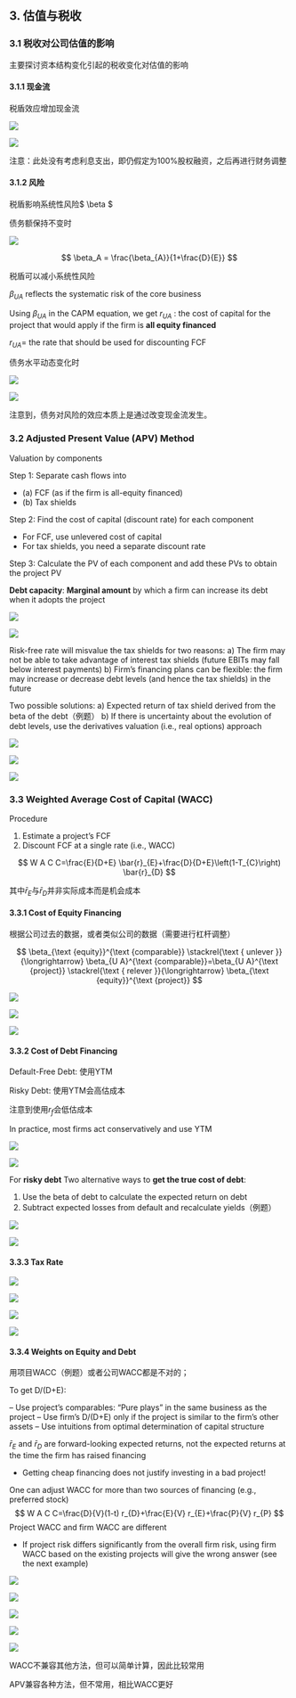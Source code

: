 ## 3. 估值与税收

### 3.1 税收对公司估值的影响

主要探讨资本结构变化引起的税收变化对估值的影响

#### 3.1.1 现金流

税盾效应增加现金流

![](https://upload-images.jianshu.io/upload_images/20447423-2ad4b742ed985df1.png?imageMogr2/auto-orient/strip%7CimageView2/2/w/1240)

![](https://upload-images.jianshu.io/upload_images/20447423-77114e7794d2dfc4.png?imageMogr2/auto-orient/strip%7CimageView2/2/w/1240)

注意：此处没有考虑利息支出，即仍假定为100%股权融资，之后再进行财务调整

#### 3.1.2 风险

税盾影响系统性风险$ \beta $

债务额保持不变时

![](https://upload-images.jianshu.io/upload_images/20447423-0d64dd2bded03247.png?imageMogr2/auto-orient/strip%7CimageView2/2/w/1240)

$$
\beta_A = \frac{\beta_{A}}{1+\frac{D}{E}}
$$

税盾可以减小系统性风险

$\beta_{U A}$ reflects the systematic risk of the core business

Using $\beta_{U A}$ in the CAPM equation, we get $r_{U A}$ : the cost of capital for the project that would apply if the firm is **all equity financed**

 $r_{U A}=$ the rate that should be used for discounting FCF

债务水平动态变化时

![](https://upload-images.jianshu.io/upload_images/20447423-df519d778ea51950.png?imageMogr2/auto-orient/strip%7CimageView2/2/w/1240)

![](https://upload-images.jianshu.io/upload_images/20447423-dfc8886a6f8020aa.png?imageMogr2/auto-orient/strip%7CimageView2/2/w/1240)

注意到，债务对风险的效应本质上是通过改变现金流发生。

### 3.2 Adjusted Present Value (APV) Method

Valuation by components

Step 1: Separate cash flows into

- (a) FCF (as if the firm is all-equity financed)
- (b) Tax shields

Step 2: Find the cost of capital (discount rate) for each
component

- For FCF, use unlevered cost of capital
- For tax shields, you need a separate discount rate

Step 3: Calculate the PV of each component and add these PVs to obtain the project PV

**Debt capacity**: **Marginal amount** by which a firm can increase its debt when it adopts the project

![](https://upload-images.jianshu.io/upload_images/20447423-88897ab0a9ee260c.png?imageMogr2/auto-orient/strip%7CimageView2/2/w/1240)

![](https://upload-images.jianshu.io/upload_images/20447423-63b0952a324250cf.png?imageMogr2/auto-orient/strip%7CimageView2/2/w/1240)

Risk-free rate will misvalue the tax shields for two reasons:
a) The firm may not be able to take advantage of interest tax shields (future EBITs may fall below interest payments)
b) Firm’s financing plans can be flexible: the firm may increase or decrease debt levels (and hence the tax shields) in the future

Two possible solutions:
a) Expected return of tax shield derived from the beta of the debt（例题）
b) If there is uncertainty about the evolution of debt levels, use the derivatives valuation (i.e., real options) approach

![](https://cdn.jsdelivr.net/gh/Henrry-Wu/FigBed/Figs/20200416094248.png)

![](https://upload-images.jianshu.io/upload_images/20447423-bcc9542f6362d831.png?imageMogr2/auto-orient/strip%7CimageView2/2/w/1240)

![](https://upload-images.jianshu.io/upload_images/20447423-978cd9d7b2190dcc.png?imageMogr2/auto-orient/strip%7CimageView2/2/w/1240)

### 3.3 Weighted Average Cost of Capital (WACC)

Procedure

1. Estimate a project’s FCF
2. Discount FCF at a single rate (i.e., WACC)

$$
W A C C=\frac{E}{D+E} \bar{r}_{E}+\frac{D}{D+E}\left(1-T_{C}\right) \bar{r}_{D}
$$

其中$\bar{r}_{E}$与$\bar{r}_{D}$并非实际成本而是机会成本

#### 3.3.1 Cost of Equity Financing

根据公司过去的数据，或者类似公司的数据（需要进行杠杆调整）

$$
\beta_{\text {equity}}^{\text {comparable}} \stackrel{\text { unlever }}{\longrightarrow} \beta_{U A}^{\text {comparable}}=\beta_{U A}^{\text {project}} \stackrel{\text { relever }}{\longrightarrow} \beta_{\text {equity}}^{\text {project}}
$$

![](https://upload-images.jianshu.io/upload_images/20447423-ee24cb076f9a1990.png?imageMogr2/auto-orient/strip%7CimageView2/2/w/1240)

![](https://upload-images.jianshu.io/upload_images/20447423-85b5e6bb9a3b5775.png?imageMogr2/auto-orient/strip%7CimageView2/2/w/1240)

![](https://upload-images.jianshu.io/upload_images/20447423-c6eb440d545243b4.png?imageMogr2/auto-orient/strip%7CimageView2/2/w/1240)

#### 3.3.2 Cost of Debt Financing	

Default-Free Debt: 使用YTM

Risky Debt: 使用YTM会高估成本

注意到使用$r_f$会低估成本

In practice, most firms act conservatively and use YTM

![](https://cdn.jsdelivr.net/gh/Henrry-Wu/FigBed/Figs/20200416120508.png)

![](https://upload-images.jianshu.io/upload_images/20447423-ca07c109048c56a6.png?imageMogr2/auto-orient/strip%7CimageView2/2/w/1240)

For **risky debt** Two alternative ways to **get the true cost of debt**:

1. Use the beta of debt to calculate the expected return on debt
2. Subtract expected losses from default and recalculate yields（例题）

![](https://upload-images.jianshu.io/upload_images/20447423-77ea3f2ece5dbea6.png?imageMogr2/auto-orient/strip%7CimageView2/2/w/1240)

![](https://upload-images.jianshu.io/upload_images/20447423-a802956351b5015d.png?imageMogr2/auto-orient/strip%7CimageView2/2/w/1240)

#### 3.3.3 Tax Rate

![](https://cdn.jsdelivr.net/gh/Henrry-Wu/FigBed/Figs/20200416122032.png)

![](https://upload-images.jianshu.io/upload_images/20447423-5336e20969a56fc4.png?imageMogr2/auto-orient/strip%7CimageView2/2/w/1240)

![](https://upload-images.jianshu.io/upload_images/20447423-82c4b23d883fdc3c.png?imageMogr2/auto-orient/strip%7CimageView2/2/w/1240)

![](https://upload-images.jianshu.io/upload_images/20447423-5222e3457b404992.png?imageMogr2/auto-orient/strip%7CimageView2/2/w/1240)

#### 3.3.4 Weights on Equity and Debt

用项目WACC（例题）或者公司WACC都是不对的；

To get D/(D+E):

– Use project’s comparables: “Pure plays” in the same business as the
project
– Use firm’s D/(D+E) only if the project is similar to the firm’s other assets
– Use intuitions from optimal determination of capital structure

$\bar{r}_{E}$ and $\bar{r}_{D}$ are forward-looking expected returns, not the expected returns at the time the firm has raised financing

- Getting cheap financing does not justify investing in a bad project!

One can adjust WACC for more than two sources of financing (e.g., preferred stock)
$$
W A C C=\frac{D}{V}(1-t) r_{D}+\frac{E}{V} r_{E}+\frac{P}{V} r_{P}
$$
Project WACC and firm WACC are different

- If project risk differs significantly from the overall firm risk, using firm WACC based on the existing projects will give the wrong answer (see the next example)

![](https://upload-images.jianshu.io/upload_images/20447423-b306b65d8b8f224d.png?imageMogr2/auto-orient/strip%7CimageView2/2/w/1240)

![](https://upload-images.jianshu.io/upload_images/20447423-c1b295879b6a3566.png?imageMogr2/auto-orient/strip%7CimageView2/2/w/1240)

![](https://upload-images.jianshu.io/upload_images/20447423-65f9633049666885.png?imageMogr2/auto-orient/strip%7CimageView2/2/w/1240)

![](https://upload-images.jianshu.io/upload_images/20447423-53bda06188606305.png?imageMogr2/auto-orient/strip%7CimageView2/2/w/1240)

![](https://upload-images.jianshu.io/upload_images/20447423-77f9784bbeda9e77.png?imageMogr2/auto-orient/strip%7CimageView2/2/w/1240)

WACC不兼容其他方法，但可以简单计算，因此比较常用

APV兼容各种方法，但不常用，相比WACC更好